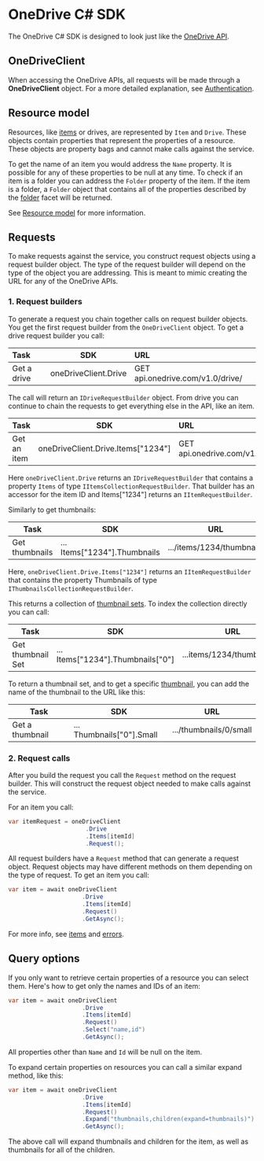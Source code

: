 OneDrive C# SDK
=====

The OneDrive C# SDK is designed to look just like the [OneDrive API](https://github.com/onedrive/onedrive-api-docs/).  

## OneDriveClient

When accessing the OneDrive APIs, all requests will be made through a **OneDriveClient** object. For a more detailed explanation, see [Authentication](/docs/auth.md).

## Resource model


Resources, like [items](/docs/items.md) or drives, are represented by `Item` and `Drive`. These objects contain properties that represent the properties of a resource. These objects are property bags and cannot make calls against the service.

To get the name of an item you would address the `Name` property. It is possible for any of these properties to be null at any time. To check if an item is a folder you can address the `Folder` property of the item. If the item is a folder, a `Folder` object that contains all of the properties described by the [folder](https://github.com/OneDrive/onedrive-api-docs/blob/master/facets/folder_facet.md) facet will be returned.

See [Resource model](https://github.com/onedrive/onedrive-api-docs/#resource-model) for more information.

## Requests

To make requests against the service, you construct request objects using a request builder object. The type of the request builder will depend on the type of the object you are addressing. This is meant to mimic creating the URL for any of the OneDrive APIs.

### 1. Request builders

To generate a request you chain together calls on request builder objects. You get the first request builder from the `OneDriveClient` object. To get a drive request builder you call:

|Task            | SDK                   | URL                             |
|:---------------|:---------------------:|:--------------------------------|
|Get a drive     | oneDriveClient.Drive  | GET api.onedrive.com/v1.0/drive/|
 
The call will return an `IDriveRequestBuilder` object. From drive you can continue to chain the requests to get everything else in the API, like an item.

|Task            | SDK                                  | URL                                       |
|:---------------|:------------------------------------:|:------------------------------------------|
|Get an item     | oneDriveClient.Drive.Items["1234"]   | GET api.onedrive.com/v1.0/drive/items/1234|


Here `oneDriveClient.Drive` returns an `IDriveRequestBuilder` that contains a property `Items` of type `IItemsCollectionRequestBuilder`. That builder has an accessor for the item ID and Items["1234"] returns an `IItemRequestBuilder`.

Similarly to get thumbnails:

|Task            | SDK                            | URL                      |
|----------------|--------------------------------|--------------------------|
| Get thumbnails | ... Items["1234"].Thumbnails   | .../items/1234/thumbnails|


Here, `oneDriveClient.Drive.Items["1234"]` returns an `IItemRequestBuilder` that contains the property Thumbnails of type `IThumbnailsCollectionRequestBuilder`.

This returns a collection of [thumbnail sets](https://github.com/OneDrive/onedrive-api-docs/blob/master/resources/thumbnailSet.md). To index the collection directly you can call:

|Task               | SDK                                 | URL                        |
|-------------------|-------------------------------------|----------------------------|
| Get thumbnail Set | ... Items["1234"].Thumbnails["0"]   | ...items/1234/thumbnails/0 |

To return a thumbnail set, and to get a specific [thumbnail](https://github.com/OneDrive/onedrive-api-docs/blob/master/resources/thumbnail.md), you can add the name of the thumbnail to the URL like this:

|Task             | SDK                         | URL                    |
|-----------------|-----------------------------|------------------------|
| Get a thumbnail | ... Thumbnails["0"].Small   | .../thumbnails/0/small |


### 2. Request calls

After you build the request you call the `Request` method on the request builder. This will construct the request object needed to make calls against the service.

For an item you call:

```csharp
var itemRequest = oneDriveClient
                      .Drive
					  .Items[itemId]
					  .Request();
```

All request builders have a `Request` method that can generate a request object. Request objects may have different methods on them depending on the type of request. To get an item you call:

```csharp
var item = await oneDriveClient
                     .Drive
					 .Items[itemId]
					 .Request()
					 .GetAsync();
```

For more info, see [items](/docs/items.md) and [errors](/docs/errors.md).

## Query options

If you only want to retrieve certain properties of a resource you can select them. Here's how to get only the names and IDs of an item:

```csharp
var item = await oneDriveClient
                     .Drive
					 .Items[itemId]
					 .Request()
					 .Select("name,id")
					 .GetAsync();
```

All properties other than `Name` and `Id` will be null on the item.

To expand certain properties on resources you can call a similar expand method, like this:

```csharp
var item = await oneDriveClient
                     .Drive
					 .Items[itemId]
					 .Request()
					 .Expand("thumbnails,children(expand=thumbnails)")
					 .GetAsync();
```

The above call will expand thumbnails and children for the item, as well as thumbnails for all of the children.
